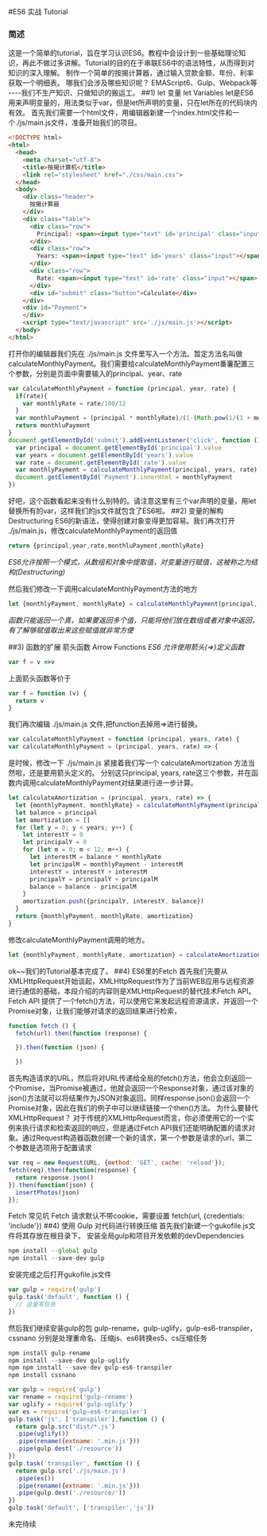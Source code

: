 #ES6 实战 Tutorial
### 简述
  这是一个简单的tutorial，旨在学习认识ES6。教程中会设计到一些基础理论知识，再此不做过多讲解。Tutorial的目的在于串联ES6中的语法特性，从而得到对知识的深入理解。
  制作一个简单的按揭计算器，通过输入贷款金额、年份、利率获取一个明细表。
  哪我们会涉及哪些知识呢？
  EMAScript6、Gulp、Webpack等
  ----我们不生产知识、只做知识的搬运工。
##1) let 变量 let Variables
let是ES6 用来声明变量的，用法类似于var，但是let所声明的变量，只在let所在的代码块内有效。
首先我们需要一个html文件，用编辑器新建一个index.html文件和一个./js/main.js文件，准备开始我们的项目。
```html
<!DOCTYPE html>
<html>
  <head>
    <meta charset="utf-8">
    <title>按揭计算机</title>
    <link rel="stylesheet" href="./css/main.css">
  </head>
  <body>
    <div class="header">
      按揭计算器
    </div>
    <div class="table">
      <div class="row">
        Principal: <span><input type="text" id='principal' class="input"></span>
      </div>
      <div class="row">
        Years: <span><input type="text" id='years' class="input"></span>
      </div>
      <div class="row">
        Rate: <span><input type="text" id='rate' class="input"></span>
      </div>
      <div id="submit" class="button">Calculate</div>
    </div>
    <div id="Payment">
    </div>
    <script type="text/javascript" src='./js/main.js'></script>
  </body>
</html>
```
打开你的编辑器我们先在 ./js/main.js 文件里写入一个方法。暂定方法名叫做calculateMonthlyPayment。我们需要给calculateMonthlyPayment番薯配置三个参数，分别是页面中需要输入的principal、year、rate

```javascript
var calculateMonthlyPayment = function (principal, year, rate) {
  if(rate){
    var monthlyRate = rate/100/12
  }
  var monthluPayment = (principal * monthlyRate)/(1-(Math.pow(1/(1 + monthlyRate), years * 12)))
  return monthluPayment
}
document.getElementById('submit').addEventListener('click', function () {
  var principal = document.getElementById('principal').value
  var years = document.getElementById('years').value
  var rate = document.getElementById('rate').value
  var monthlyPayment = calculateMonthlyPayment(principal, years, rate)
  document.getElementById('Payment').innerHtml = monthlyPayment
})
```
好吧，这个函数看起来没有什么别特的。请注意这里有三个var声明的变量，用let替换所有的var，这样我们的js文件就包含了ES6啦。
##2) 变量的解构 Destructuring
ES6的新语法，使得创建对象变得更加容易。我们再次打开 ./js/main.js，修改calculateMonthlyPayment的返回值
```javascript
return {principal,year,rate,monthluPayment,monthlyRate}
```

*ES6允许按照一个模式，从数组和对象中提取值，对变量进行赋值，这被称之为结构(Destructuring)*

然后我们修改一下调用calculateMonthlyPayment方法的地方
```javascript
let {monthlyPayment, monthlyRate} = calculateMonthlyPayment(principal, year, rate)
```
*函数只能返回一个真，如果要返回多个值，只能将他们放在数组或者对象中返回，有了解够赋值取出来这些赋值就非常方便*

##3) 函数的扩展 箭头函数 Arrow Functions
*ES6 允许使用箭头(=>)定义函数*
```javascript
var f = v =>v
```
上面箭头函数等价于
```javascript
var f = function (v) {
  return v
}
```
我们再次编辑 ./js/main.js 文件,把function去掉用=>进行替换。
```javascript
var calculateMonthlyPayment = function (principal, years, rate) {
var calculateMonthlyPayment = (principal, years, rate) => {
```
是时候，修改一下 ./js/main.js 紧接着我们写一个 calculateAmortization 方法当然啦，还是要用箭头定义的。
分别这只principal, years, rate这三个参数，并在函数内调用calculateMonthlyPayment对结果进行进一步计算。
```javascript
let calculateAmortization = (principal, years, rate) => {
  let {monthlyPayment, monthlyRate} = calculateMonthlyPayment(principal, years, rate)
  let balance = principal
  let amortization = []
  for (let y = 0; y < years; y++) {
    let interestY = 0
    let principalY = 0
    for (let m = 0; m < 12; m++) {
      let interestM = balance * monthlyRate
      let principalM = monthlyPayment - interestM
      interestY = interestY + interestM
      principalY = principalY + principalM
      balance = balance - principalM
    }
    amortization.push({principalY, interestY, balance})
  }
  return {monthlyPayment, monthlyRate, amortization}
}
```
修改calculateMonthlyPayment调用的地方。
```javascript
let {monthlyPayment, monthlyRate, amortization} = calculateAmortization(principal, years, rate)
```
ok~~我们的Tutorial基本完成了。
##4) ES6里的Fetch
首先我们先要从XMLHttpRequest开始谈起，XMLHttpRequest作为了当前WEB应用与远程资源进行通信的基础，本段介绍的内容则是XMLHttpRequest的替代技术Fetch API。
Fetch API 提供了一个fetch()方法，可以使用它来发起远程资源请求，并返回一个Promise对象，让我们能够对请求的返回结果进行检索，
```javascript
function fetch () {
  fetch(url).then(function (response) {

  }).then(function (json) {

  })

```
首先构造请求的URL，然后将对URL传递给全局的fetch()方法，他会立刻返回一个Promise，当Promise被通过，他就会返回一个Response对象，通过该对象的json()方法就可以将结果作为JSON对象返回。同样response.json()会返回一个Promise对象，因此在我们的例子中可以继续链接一个then()方法。
为什么要替代XMLHttpRequest？
对于传统的XMLHttpRequest而言，你必须使用它的一个实例来执行请求和检索返回的响应，但是通过Fetch API我们还能明确配置的请求对象。通过Request构造器函数创建一个新的请求，第一个参数是请求的url，第二个参数是选项用于配置请求
```javascript
var req = new Request(URL, {method: 'GET', cache: 'reload'});
fetch(req).then(function(response) {
  return response.json()
}).then(function(json) {
  insertPhotos(json)
});
```
Fetch 常见坑
Fetch 请求默认不带cookie，需要设置 fetch(url, {credentials: 'include'})
##4) 使用 Gulp 对代码进行转换压缩
首先我们新建一个gukofile.js文件将其存放在根目录下。
安装全局gulp和项目开发依赖的devDependencies
```javascript
npm install --global gulp
npm install --save-dev gulp
```
安装完成之后打开gukofile.js文件
```javascript
var gulp = require('gulp')
gulp.task('default', function () {
  // 这里写任务
})
```
然后我们继续安装gulp的包 gulp-rename，gulp-uglify，gulp-es6-transpiler，cssnano
分别是处理重命名、压缩js、es6转换es5、cs压缩任务
```javascript
npm install gulp-rename
npm install --save-dev gulp-uglify
npm npm install --save-dev gulp-es6-transpiler
npm install cssnano
```
```javascript
var gulp = require('gulp')
var rename = require('gulp-rename')
var uglify = require('gulp-uglify')
var es = require('gulp-es6-transpiler')
gulp.task('js', ['transpiler'],function () {
  return gulp.src('dist/*.js')
  .pipe(uglify())
  .pipe(rename({extname: '.min.js'}))
  .pipe(gulp.dest('./resource'))
})
gulp.task('transpiler', function () {
  return gulp.src('./js/main.js')
  .pipe(es())
  .pipe(rename({extname: '.min.js'}))
  .pipe(gulp.dest('./resource/'))
})
gulp.task('default', ['transpiler','js'])

```
未完待续
